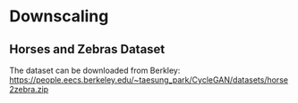 # Downscaling

## Horses and Zebras Dataset
The dataset can be downloaded from Berkley: https://people.eecs.berkeley.edu/~taesung_park/CycleGAN/datasets/horse2zebra.zip